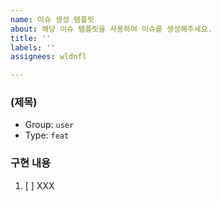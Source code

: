 ```yaml
---
name: 이슈 생성 템플릿
about: 해당 이슈 템플릿을 사용하여 이슈를 생성해주세요.
title: ''
labels: ''
assignees: wldnfl

---
```


### (제목)
- Group:  `user`
- Type: `feat`
### 구현 내용
1. [ ] XXX
